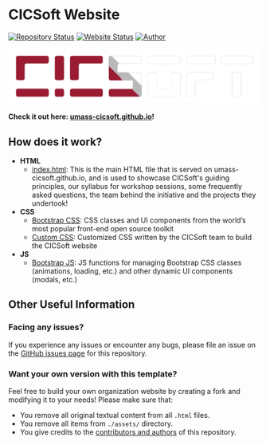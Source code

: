 # CICSoft Website

[![Repository Status](https://img.shields.io/badge/Repository%20Status-In%20Development-blue.svg)](https://github.com/umass-cicsoft/umass-cicsoft.github.io)
[![Website Status](https://img.shields.io/badge/Website%20Status-Online-dark%20green)](https://umass-cicsoft.github.io/)
[![Author](https://img.shields.io/badge/Author-UMass%20CICSoft%20Website%20Team-red.svg)](https://github.com/orgs/umass-cicsoft/teams/website-team)

![Brand Logo](assets/img/brand-noBG.png)

**Check it out here: [umass-cicsoft.github.io](https://umass-cicsoft.github.io/)!**

## How does it work?

- **HTML**
  - [index.html](https://github.com/umass-cicsoft/umass-cicsoft.github.io/blob/main/index.html): This is the main HTML file that is served on umass-cicsoft.github.io, and is used to showcase CICSoft's guiding principles, our syllabus for workshop sessions, some frequently asked questions, the team behind the initiative and the projects they undertook!
- **CSS**
  - [Bootstrap CSS](https://github.com/umass-cicsoft/umass-cicsoft.github.io/blob/main/assets/css/bootstrap.min.css): CSS classes and UI components from the world’s most popular front-end open source toolkit
  - [Custom CSS](https://github.com/umass-cicsoft/umass-cicsoft.github.io/blob/main/assets/css/main.css): Customized CSS written by the CICSoft team to build the CICSoft website
- **JS**
  - [Bootstrap JS](https://github.com/umass-cicsoft/umass-cicsoft.github.io/blob/main/assets/js/bootstrap.min.js): JS functions for managing Bootstrap CSS classes (animations, loading, etc.) and other dynamic UI components (modals, etc.)

## Other Useful Information

### Facing any issues?

If you experience any issues or encounter any bugs, please file an issue on the [GitHub issues page](https://github.com/umass-cicsoft/umass-cicsoft.github.io/issues) for this repository.

### Want your own version with this template?

Feel free to build your own organization website by creating a fork and modifying it to your needs! Please make sure that:

- You remove all original textual content from all `.html` files.
- You remove all items from `./assets/` directory.
- You give credits to the [contributors and authors](https://github.com/umass-cicsoft/umass-cicsoft.github.io/graphs/contributors) of this repository.
